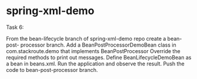 # spring-xml-demo


Task 6:

From the bean-lifecycle branch of spring-xml-demo repo create a bean-post- processor branch. Add a BeanPostProcessorDemoBean class in com.stackroute.demo that implements BeanPostProcessor Override the required methods to print out messages. Define BeanLifecycleDemoBean as a bean in beans.xml. Run the application and observe the result. Push the code to bean-post-processor branch.
